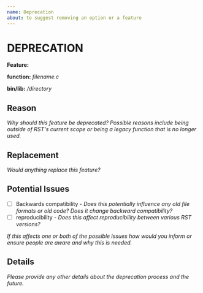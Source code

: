 ```yaml
---
name: Deprecation 
about: to suggest removing an option or a feature
---
```


# DEPRECATION 

**Feature:**

**function:**  *filename.c*
 
**bin/lib:** */directory*

## Reason

*Why should this feature be deprecated?  Possible reasons include being outside of RST's current scope or being a legacy function that is no longer used.*

## Replacement

*Would anything replace this feature?*
## Potential Issues 

- [ ] Backwards compatibility - *Does this potentially influence any old file formats or old code? Does it change backward compatibility?*
- [ ] reproducibility  - *Does this affect reproducibility between various RST versions?*

*If this affects one or both of the possible issues how would you inform or ensure people are aware and why this is needed.*
## Details

*Please provide any other details about the deprecation process and the future.*
